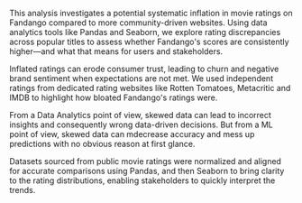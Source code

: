 This analysis investigates a potential systematic inflation in movie ratings on Fandango compared to more community-driven websites. 
Using data analytics tools like Pandas and Seaborn, we explore rating discrepancies across popular titles to assess whether Fandango's scores are consistently higher—and what that means for users and stakeholders.

Inflated ratings can erode consumer trust, leading to churn and negative brand sentiment when expectations are not met. We used independent ratings from dedicated rating websites like Rotten Tomatoes, Metacritic and IMDB to highlight how bloated Fandango's ratings were.

From a Data Analytics point of view, skewed data can lead to incorrect insights and consequently wrong data-driven decisions. But from a ML point of view, skewed data can mdecrease accuracy and mess up predictions with no obvious reason at first glance.

Datasets sourced from public movie ratings were normalized and aligned for accurate comparisons using Pandas, and then Seaborn to bring clarity to the rating distributions, enabling stakeholders to quickly interpret the trends.
